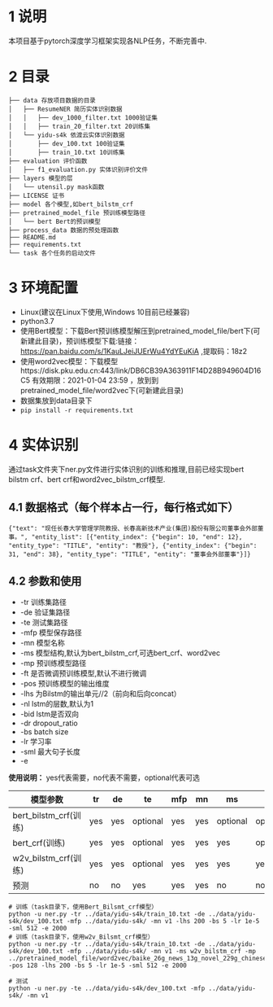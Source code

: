 # 1 说明
本项目基于pytorch深度学习框架实现各NLP任务，不断完善中.
# 2 目录
```.
├── data 存放项目数据的目录
│   ├── ResumeNER 简历实体识别数据
│   │   ├── dev_1000_filter.txt 1000验证集
│   │   ├── train_20_filter.txt 20训练集
│   └── yidu-s4k 依渡云实体识别数据
│       ├── dev_100.txt 100验证集 
│       ├── train_10.txt 10训练集
├── evaluation 评价函数
│   ├── f1_evaluation.py 实体识别评价文件
├── layers 模型的层
│   └── utensil.py mask函数
├── LICENSE 证书
├── model 各个模型,如bert_bilstm_crf
├── pretrained_model_file 预训练模型路径
│   └── bert Bert的预训模型
├── process_data 数据的预处理函数
├── README.md 
├── requirements.txt
└── task 各个任务的启动文件
```
# 3 环境配置
- Linux(建议在Linux下使用,Windows 10目前已经兼容)
- python3.7
- 使用Bert模型：下载Bert预训练模型解压到pretrained_model_file/bert下(可新建此目录)，预训练模型下载:链接：https://pan.baidu.com/s/1KauLJeiJUErWu4YdYEuKiA ,提取码：18z2 
- 使用word2vec模型：下载模型https://disk.pku.edu.cn:443/link/DB6CB39A363911F14D28B949604D16C5 有效期限：2021-01-04 23:59 ，放到到pretrained_model_file/word2vec下(可新建此目录)
- 数据集放到data目录下
- ```pip install -r requirements.txt```

# 4 实体识别
通过task文件夹下ner.py文件进行实体识别的训练和推理,目前已经实现bert bilstm crf、bert crf和word2vec_bilstm_crf模型.
## 4.1 数据格式（每个样本占一行，每行格式如下）
```{"text": "现任长春大学管理学院教授、长春高新技术产业(集团)股份有限公司董事会外部董事。", "entity_list": [{"entity_index": {"begin": 10, "end": 12}, "entity_type": "TITLE", "entity": "教授"}, {"entity_index": {"begin": 31, "end": 38}, "entity_type": "TITLE", "entity": "董事会外部董事"}]}```
## 4.2 参数和使用
- -tr 训练集路径
- -de 验证集路径
- -te 测试集路径
- -mfp 模型保存路径
- -mn 模型名称
- -ms 模型结构,默认为bert_bilstm_crf,可选bert_crf、word2vec
- -mp 预训练模型路径
- -ft 是否微调预训练模型,默认不进行微调
- -pos 预训练模型的输出维度
- -lhs 为Bilstm的输出单元//2（前向和后向concat）
- -nl lstm的层数,默认为1
- -bid lstm是否双向
- -dr dropout_ratio
- -bs batch size
- -lr 学习率
- -sml 最大句子长度
- -e 

**使用说明：** yes代表需要，no代表不需要，optional代表可选

|模型参数|tr|de|te|mfp|mn|ms|mp|ft|pos|lhs|nl|bid|dr|bs|lr|sml|e|
|---|---|---|---|---|---|---|---|---|---|---|---|---|---|---|---|---|---|
|bert_bilstm_crf(训练)|yes|yes|optional|yes|yes|optional|optional|optional|no|optional|optional|optional|optional|optional|optional|optional|optional|
|bert_crf(训练)|yes|yes|optional|yes|yes|yes|optional|optional|pos|no|no|no|no|optional|optional|optional|optional|
|w2v_bilstm_crf(训练)|yes|yes|optional|yes|yes|yes|yes|no|yes|no|no|no|no|optional|optional|optional|optional|
|预测|no|no|yes|yes|yes|no|no|no|no|no|no|no|no|no|no|no|no|


```
# 训练（task目录下，使用Bert_Bilsmt_crf模型）
python -u ner.py -tr ../data/yidu-s4k/train_10.txt -de ../data/yidu-s4k/dev_100.txt -mfp ../data/yidu-s4k/ -mn v1 -lhs 200 -bs 5 -lr 1e-5 -sml 512 -e 2000
# 训练（task目录下，使用w2v_Bilsmt_crf模型）
python -u ner.py -tr ../data/yidu-s4k/train_10.txt -de ../data/yidu-s4k/dev_100.txt -mfp ../data/yidu-s4k/ -mn v1 -ms w2v_bilstm_crf -mp ../pretrained_model_file/word2vec/baike_26g_news_13g_novel_229g_chinese.wordvectors -pos 128 -lhs 200 -bs 5 -lr 1e-5 -sml 512 -e 2000

# 测试
python -u ner.py -te ../data/yidu-s4k/dev_100.txt -mfp ../data/yidu-s4k/ -mn v1
```
